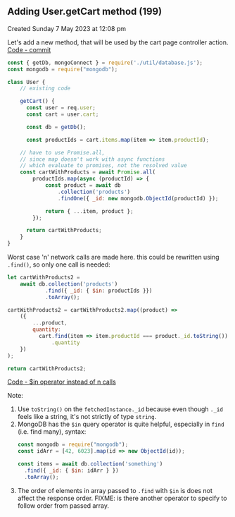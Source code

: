 ## Adding User.getCart method (199)
Created Sunday 7 May 2023 at 12:08 pm

Let's add a new method, that will be used by the cart page controller action. [Code - commit](https://github.com/exemplar-codes/online-shop-with-nosql-mongodb/commit/2656c19b369d9d55c4038f4601af90744e3ee484)
```js
const { getDb, mongoConnect } = require('./util/database.js');
const mongodb = require("mongodb");

class User {
	// existing code

	getCart() {
	  const user = req.user;
	  const cart = user.cart;

	  const db = getDb();

	  const productIds = cart.items.map(item => item.productId);

	// have to use Promise.all, 
	// since map doesn't work with async functions
	// which evaluate to promises, not the resolved value
	const cartWithProducts = await Promise.all(
		productIds.map(async (productId) => {
			const product = await db
				.collection('products')
				.findOne({ _id: new mongodb.ObjectId(productId) });

			return { ...item, product };
		});

	  return cartWithProducts;
	}
}
```

Worst case 'n' network calls are made here. this could be rewritten using `.find()`, so only one call is needed:
```js
let cartWithProducts2 =
	await db.collection('products')
			.find({ _id: { $in: productIds }})
			.toArray();

cartWithProducts2 = cartWithProducts2.map((product) =>
	({
	    ...product,
	    quantity:
		  cart.find(item => item.productId === product._id.toString())
			  .quantity
	})
);

return cartWithProducts2;
```

[Code - $in operator instead of n calls](https://github.com/exemplar-codes/online-shop-with-nosql-mongodb/commit/e8f4f4a26633a2671f2ffb0843c04e812a6a0318)

Note:
1. Use `toString()` on the `fetchedInstance._id` because even though `._id` feels like a string, it's not strictly of type `string`.
2. MongoDB has the `$in` query operator is quite helpful, especially in `find` (i.e. find many), syntax:
	```js
	const mongodb = require("mongodb");
	const idArr = [42, 6023].map(id => new ObjectId(id));

	const items = await db.collection('something')
	  .find({ _id: { $in: idArr } })
	  .toArray();
	```
3. The order of elements in array passed to `.find` with `$in` is does not affect the response order. FIXME: is there another operator to specify to follow order from passed array.
